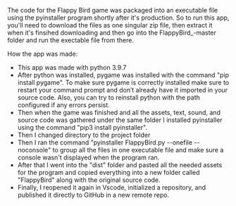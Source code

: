The code for the Flappy Bird game was packaged into an executable file using the pyinstaller program shortly after it's production. 
So to run this app, you'll need to download the files as one singular zip file, then  extract it when it's finsihed downloading and then go into 
the FlappyBird_-master folder and run the exectable file from there.

How the app was made:

- This app was made with python 3.9.7
- After python was installed, pygame was installed with the command "pip install pygame". 
  To make sure pygame is correctly installed make sure to restart your command prompt 
  and don’t already have it imported in your source code. Also, you can try to reinstall python with the path configured
  if any errors persist.
- Then when the game was finished and all the assets, text, sound, and source code was gathered under the same folder
  I installed pyinstaller using the command "pip3 install pyinstaller".
- Then I changed directory to the project folder
- Then I ran the command "pyinstaller FlappyBird.py --onefile --noconsole" to group all the files in one executable file and make sure 
  a console wasn't displayed when the program ran.
- After that I went into the "dist" folder and pasted all the needed assets for the program and copied everything into a new folder called "FlappyBird" along with 
  the original source code.
- Finally, I reopened it again in Vscode, initialized a repository, and published it directly to GitHub in a new remote repo.
